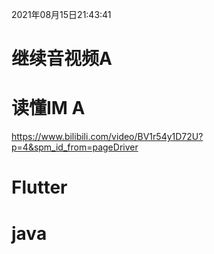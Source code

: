 2021年08月15日21:43:41
# 继续音视频A

# 读懂IM A

https://www.bilibili.com/video/BV1r54y1D72U?p=4&spm_id_from=pageDriver


# Flutter


# java


